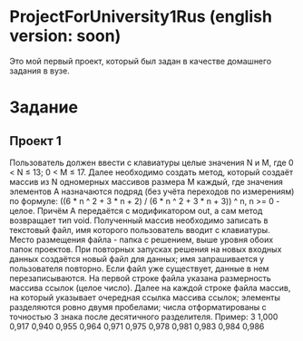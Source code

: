 # ProjectForUniversity1Rus (english version: soon)
Это мой первый проект, который был задан в качестве домашнего задания в вузе.

# Задание
## Проект 1
Пользователь должен ввести с клавиатуры целые значения N и M, где 0 < N ≤ 13; 0 < M ≤ 17. Далее необходимо создать метод, который создаёт массив из N одномерных массивов размера M каждый, где значения элементов A назначаются подряд (без учёта переходов по измерениям) по формуле: ((6 * n ^ 2 + 3 * n + 2) / (6 * n ^ 2 + 3 * n + 3)) ^ n, n >= 0 - целое. Причём A передаётся с модификатором out, а сам метод возвращает тип void.
Полученный массив необходимо записать в текстовый файл, имя которого пользователь вводит с клавиатуры. Место размещения файла - папка с решением, выше уровня обоих папок проектов. При повторных запусках решения на новых входных данных создаётся новый файл для данных; имя запрашивается у пользователя повторно. Если файл уже существует, данные в нем перезаписываются. На первой строке файла указана размерность массива ссылок (целое число). Далее на каждой строке файла массив, на который указывает очередная ссылка массива ссылок; элементы разделяются ровно двумя пробелами; числа отформатированы с точностью 3 знака после десятичного разделителя.
Пример:
3
1,000 0,917 0,940 0,955
0,964 0,971 0,975 0,978
0,981 0,983 0,984 0,986
